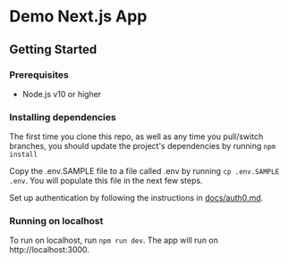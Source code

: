 # Demo Next.js App

## Getting Started

### Prerequisites

* Node.js v10 or higher

### Installing dependencies

The first time you clone this repo, as well as any time you pull/switch branches, you should update the project's
dependencies by running `npm install`

Copy the .env.SAMPLE file to a file called .env by running `cp .env.SAMPLE .env`. You will populate this file in the
next few steps.

Set up authentication by following the instructions in [docs/auth0.md](./docs/auth0.md).

### Running on localhost

To run on localhost, run `npm run dev`. The app will run on http://localhost:3000.
